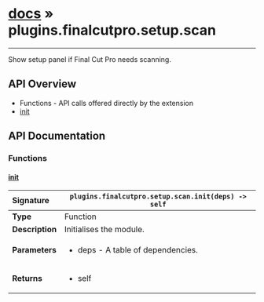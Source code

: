 # [docs](index.md) » plugins.finalcutpro.setup.scan
---

Show setup panel if Final Cut Pro needs scanning.

## API Overview
* Functions - API calls offered directly by the extension
 * [init](#init)

## API Documentation

### Functions

#### [init](#init)
| <span style="float: left;">**Signature**</span> | <span style="float: left;">`plugins.finalcutpro.setup.scan.init(deps) -> self` </span>                                                          |
| -----------------------------------------------------|---------------------------------------------------------------------------------------------------------|
| **Type**                                             | Function                                                                                         |
| **Description**                                      | Initialises the module.                                                                                         |
| **Parameters**                                       | <ul markdown="1"><li markdown="1">deps - A table of dependencies.</li></ul> |
| **Returns**                                          | <ul markdown="1"><li markdown="1">self</li></ul>          |

